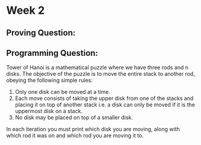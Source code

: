 # Week 2

## Proving Question:



## Programming Question:

Tower of Hanoi is a mathematical puzzle where we have three rods and n disks. The objective of the puzzle is to move the entire stack to another rod, obeying the following simple rules: 

1. Only one disk can be moved at a time.
2. Each move consists of taking the upper disk from one of the stacks and placing it on top of another stack i.e. a disk can only be moved if it is the uppermost disk on a stack.
3. No disk may be placed on top of a smaller disk.

In each iteration you must print which disk you are moving, along with which rod it was on and which rod you are moving it to. 
